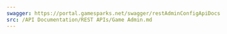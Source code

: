 ```yaml
---
swagger: https://portal.gamesparks.net/swagger/restAdminConfigApiDocs
src: /API Documentation/REST APIs/Game Admin.md
---
```

